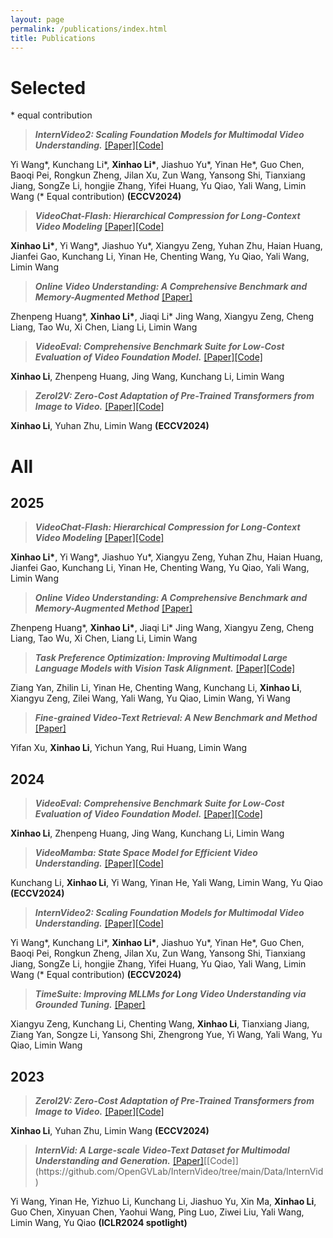 ```yaml
---
layout: page
permalink: /publications/index.html
title: Publications
---
```



# Selected
\* equal contribution

> ***InternVideo2: Scaling Foundation Models for Multimodal Video Understanding.*** [[Paper]](https://arxiv.org/pdf/2403.15377.pdf)[[Code]](https://github.com/OpenGVLab/InternVideo/tree/main/InternVideo2)

Yi Wang\*, Kunchang Li\*, **Xinhao Li\***, Jiashuo Yu\*, Yinan He\*, Guo Chen, Baoqi Pei, Rongkun Zheng, Jilan Xu, Zun Wang, Yansong Shi, Tianxiang Jiang, SongZe Li, hongjie Zhang, Yifei Huang, Yu Qiao, Yali Wang, Limin Wang (\* Equal contribution) **(ECCV2024)**

> ***VideoChat-Flash: Hierarchical Compression for Long-Context Video Modeling*** [[Paper]](https://arxiv.org/abs/2501.00574)[[Code]](https://github.com/OpenGVLab/VideoChat-Flash)

**Xinhao Li\***, Yi Wang\*, Jiashuo Yu\*, Xiangyu Zeng, Yuhan Zhu, Haian Huang, Jianfei Gao, Kunchang Li, Yinan He, Chenting Wang, Yu Qiao, Yali Wang, Limin Wang



> ***Online Video Understanding: A Comprehensive Benchmark and Memory-Augmented Method*** [[Paper]](https://arxiv.org/abs/2501.00584v1)

Zhenpeng Huang\*, **Xinhao Li\***, Jiaqi Li\* Jing Wang, Xiangyu Zeng, Cheng Liang, Tao Wu, Xi Chen, Liang Li, Limin Wang

> ***VideoEval: Comprehensive Benchmark Suite for Low-Cost Evaluation of Video Foundation Model.*** [[Paper]](https://arxiv.org/abs/2407.06491)[[Code]](https://github.com/leexinhao/VideoEval)

**Xinhao Li**, Zhenpeng Huang, Jing Wang, Kunchang Li, Limin Wang

> ***ZeroI2V: Zero-Cost Adaptation of Pre-Trained Transformers from Image to Video.*** [[Paper]](https://arxiv.org/abs/2310.01324)[[Code]](https://github.com/leexinhao/ZeroI2V)

**Xinhao Li**, Yuhan Zhu, Limin Wang **(ECCV2024)**


# All

## 2025

> ***VideoChat-Flash: Hierarchical Compression for Long-Context Video Modeling*** [[Paper]](https://arxiv.org/abs/2501.00574)[[Code]](https://github.com/OpenGVLab/VideoChat-Flash)

**Xinhao Li\***, Yi Wang\*, Jiashuo Yu\*, Xiangyu Zeng, Yuhan Zhu, Haian Huang, Jianfei Gao, Kunchang Li, Yinan He, Chenting Wang, Yu Qiao, Yali Wang, Limin Wang


> ***Online Video Understanding: A Comprehensive Benchmark and Memory-Augmented Method*** [[Paper]](https://arxiv.org/abs/2501.00584v1)

Zhenpeng Huang\*, **Xinhao Li\***, Jiaqi Li\* Jing Wang, Xiangyu Zeng, Cheng Liang, Tao Wu, Xi Chen, Liang Li, Limin Wang


> ***Task Preference Optimization: Improving Multimodal Large Language Models with Vision Task Alignment.*** [[Paper]](https://arxiv.org/abs/2412.19326)[[Code]](https://github.com/OpenGVLab/TPO)

Ziang Yan, Zhilin Li, Yinan He, Chenting Wang, Kunchang Li, **Xinhao Li**, Xiangyu Zeng, Zilei Wang, Yali Wang, Yu Qiao, Limin Wang, Yi Wang

> ***Fine-grained Video-Text Retrieval: A New Benchmark and Method*** [[Paper]](https://arxiv.org/pdf/2501.00513)

Yifan Xu, **Xinhao Li**, Yichun Yang, Rui Huang, Limin Wang
## 2024

> ***VideoEval: Comprehensive Benchmark Suite for Low-Cost Evaluation of Video Foundation Model.*** [[Paper]](https://arxiv.org/abs/2407.06491)[[Code]](https://github.com/leexinhao/VideoEval)

**Xinhao Li**, Zhenpeng Huang, Jing Wang, Kunchang Li, Limin Wang

> ***VideoMamba: State Space Model for Efficient Video Understanding.*** [[Paper]](https://arxiv.org/abs/2403.06977)[[Code]](https://github.com/OpenGVLab/VideoMamba)

Kunchang Li, **Xinhao Li**, Yi Wang, Yinan He, Yali Wang, Limin Wang, Yu Qiao **(ECCV2024)**

> ***InternVideo2: Scaling Foundation Models for Multimodal Video Understanding.*** [[Paper]](https://arxiv.org/pdf/2403.15377.pdf)[[Code]](https://github.com/OpenGVLab/InternVideo/tree/main/InternVideo2)

Yi Wang\*, Kunchang Li\*, **Xinhao Li\***, Jiashuo Yu\*, Yinan He\*, Guo Chen, Baoqi Pei, Rongkun Zheng, Jilan Xu, Zun Wang, Yansong Shi, Tianxiang Jiang, SongZe Li, hongjie Zhang, Yifei Huang, Yu Qiao, Yali Wang, Limin Wang (\* Equal contribution) **(ECCV2024)**

> ***TimeSuite: Improving MLLMs for Long Video Understanding via Grounded Tuning.*** [[Paper]](https://arxiv.org/abs/2410.19702)

Xiangyu Zeng, Kunchang Li, Chenting Wang, **Xinhao Li**, Tianxiang Jiang, Ziang Yan, Songze Li, Yansong Shi, Zhengrong Yue, Yi Wang, Yali Wang, Yu Qiao, Limin Wang

## 2023

> ***ZeroI2V: Zero-Cost Adaptation of Pre-Trained Transformers from Image to Video.*** [[Paper]](https://arxiv.org/abs/2310.01324)[[Code]](https://github.com/leexinhao/ZeroI2V)

**Xinhao Li**, Yuhan Zhu, Limin Wang **(ECCV2024)**

> ***InternVid: A Large-scale Video-Text Dataset for Multimodal Understanding and Generation.*** [[Paper]](https://openreview.net/forum?id=MLBdiWu4Fw&referrer=%5BAuthor%20Console%5D(%2Fgroup%3Fid%3DICLR.cc%2F2024%2FConference%2FAuthors%23your-submissions))[[Code]](https://github.com/OpenGVLab/InternVideo/tree/main/Data/InternVid) 

Yi Wang, Yinan He, Yizhuo Li, Kunchang Li, Jiashuo Yu, Xin Ma, **Xinhao Li**, Guo Chen, Xinyuan Chen, Yaohui Wang, Ping Luo, Ziwei Liu, Yali Wang, Limin Wang, Yu Qiao **(ICLR2024 spotlight)** 
